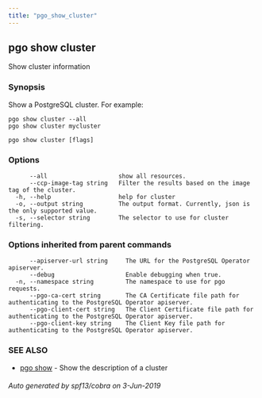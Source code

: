 ```yaml
---
title: "pgo_show_cluster"
---
```

## pgo show cluster

Show cluster information

### Synopsis

Show a PostgreSQL cluster. For example:

	pgo show cluster --all
	pgo show cluster mycluster

```
pgo show cluster [flags]
```

### Options

```
      --all                    show all resources.
      --ccp-image-tag string   Filter the results based on the image tag of the cluster.
  -h, --help                   help for cluster
  -o, --output string          The output format. Currently, json is the only supported value.
  -s, --selector string        The selector to use for cluster filtering.
```

### Options inherited from parent commands

```
      --apiserver-url string     The URL for the PostgreSQL Operator apiserver.
      --debug                    Enable debugging when true.
  -n, --namespace string         The namespace to use for pgo requests.
      --pgo-ca-cert string       The CA Certificate file path for authenticating to the PostgreSQL Operator apiserver.
      --pgo-client-cert string   The Client Certificate file path for authenticating to the PostgreSQL Operator apiserver.
      --pgo-client-key string    The Client Key file path for authenticating to the PostgreSQL Operator apiserver.
```

### SEE ALSO

* [pgo show](/operatorcli/cli/pgo_show/)	 - Show the description of a cluster

###### Auto generated by spf13/cobra on 3-Jun-2019
